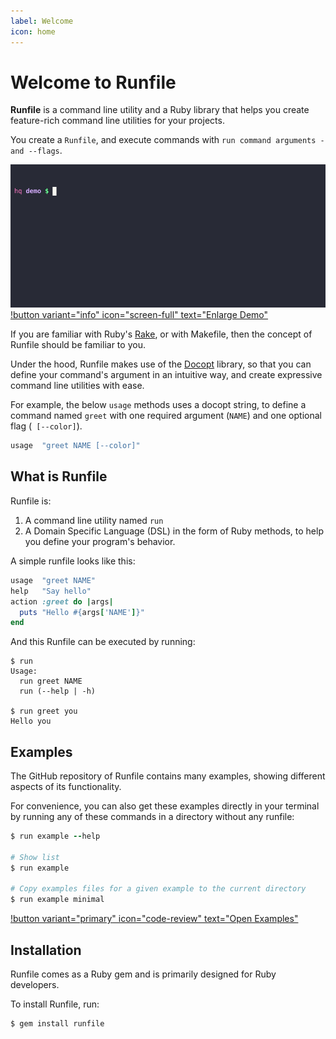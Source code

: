 ```yaml
---
label: Welcome
icon: home
---
```


# Welcome to Runfile

**Runfile** is a command line utility and a Ruby library that helps you create
feature-rich command line utilities for your projects.

You create a `Runfile`, and execute commands with `run command
arguments -and --flags`.

[![Runfile Demo](/assets/cast.gif)](/demo/)
[!button variant="info" icon="screen-full" text="Enlarge Demo"](/demo/)

If you are familiar with Ruby's [Rake][rake], or with Makefile, then the concept
of Runfile should be familiar to you.

Under the hood, Runfile makes use of the [Docopt][docopt] library, so that you
can define your command's argument in an intuitive way, and create expressive
command line utilities with ease.

For example, the below `usage` methods uses a docopt string, to define a command
named `greet` with one required argument (`NAME`) and one optional flag (`
[--color]`).

```ruby Example
usage  "greet NAME [--color]"
```

## What is Runfile

Runfile is:

1. A command line utility named `run`
2. A Domain Specific Language (DSL) in the form of Ruby methods, to help you
   define your program's behavior.

A simple runfile looks like this:

```ruby runfile
usage  "greet NAME"
help   "Say hello"
action :greet do |args|
  puts "Hello #{args['NAME']}" 
end
```

And this Runfile can be executed by running:

```shell
$ run
Usage:
  run greet NAME
  run (--help | -h)

$ run greet you
Hello you
```

## Examples

The GitHub repository of Runfile contains many examples, showing different
aspects of its functionality.

For convenience, you can also get these examples directly in your terminal by
running any of these commands in a directory without any runfile:

```ruby
$ run example --help

# Show list
$ run example

# Copy examples files for a given example to the current directory
$ run example minimal
```

[!button variant="primary" icon="code-review" text="Open Examples"](https://github.com/DannyBen/runfile/tree/master/examples#readme)


## Installation

Runfile comes as a Ruby gem and is primarily designed for Ruby developers.

To install Runfile, run:

```shell
$ gem install runfile
```


[rake]: https://github.com/ruby/rake
[docopt]: http://docopt.org/
